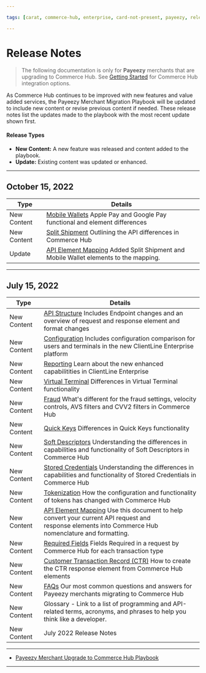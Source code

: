```yaml
---

tags: [carat, commerce-hub, enterprise, card-not-present, payeezy, release-notes]

---
```


# Release Notes

<!-- theme: danger -->
>  The following documentation is only for **Payeezy** merchants that are upgrading to Commerce Hub. See [Getting Started](?path=docs/Getting-Started/Getting-Started-General.md) for Commerce Hub integration options.

As Commerce Hub continues to be improved with new features and value added services, the Payeezy Merchant Migration Playbook will be updated to include new content or revise previous content if needed.  These release notes list the updates made to the playbook with the most recent update shown first.

#### Release Types

- **New Content:** A new feature was released and content added to the playbook.
- **Update:** Existing content was updated or enhanced.

---

## October 15, 2022

| Type | Details |  
| ----- | ----- |
| New Content | [Mobile Wallets](?path=docs/Resources/Guides/Payeezy/Payeezy-UpgradetoCH-FeaturesMobileWallets.md) Apple Pay and Google Pay functional and element differences |
| New Content | [Split Shipment](?path=docs/Resources/Guides/Payeezy/Payeezy-UpgradetoCH-FeaturesSplitShip.md) Outlining the API differences in Commerce Hub|
| Update | [API Element Mapping](?path=docs/Resources/Guides/Payeezy/Payeezy-UpgradetoCH-TechnicalAPI.md) Added Split Shipment and Mobile Wallet elements to the mapping. |

---

## July 15, 2022

| Type | Details |  
| ----- | ----- |
| New Content | [API Structure](?path=docs/Resources/Guides/Payeezy/Payeezy-UpgradetoCH-CoreAPI.md) Includes Endpoint changes and an overview of request and response element and format changes |
| New Content | [Configuration](?path=docs/Resources/Guides/Payeezy/Payeezy-UpgradetoCH-CoreConfig.md) Includes configuration comparison for users and terminals in the new ClientLine Enterprise platform|
| New Content | [Reporting](?path=docs/Resources/Guides/Payeezy/Payeezy-UpgradetoCH-CoreReporting.md) Learn about the new enhanced capabilitities in ClientLine Enterprise|
| New Content | [Virtual Terminal](?path=docs/Resources/Guides/Payeezy/Payeezy-UpgradetoCH-CoreVT.md) Differences in Virtual Terminal functionality |
| New Content | [Fraud](?path=docs/Resources/Guides/Payeezy/Payeezy-UpgradetoCH-FeaturesFraud.md) What's different for the fraud settings, velocity controls, AVS filters and CVV2 filters in Commerce Hub |
| New Content | [Quick Keys](?path=docs/Resources/Guides/Payeezy/Payeezy-UpgradetoCH-FeaturesQuickKey.md) Differences in Quick Keys functionality |
| New Content | [Soft Descriptors](?path=docs/Resources/Guides/Payeezy/Payeezy-UpgradetoCH-FeaturesSoftD.md) Understanding the differences in capabilities and functionality of Soft Descriptors in Commerce Hub|
| New Content | [Stored Credentials](?path=docs/Resources/Guides/Payeezy/Payeezy-UpgradetoCH-FeaturesStoredCredentials.md) Understanding the differences in capabilities and functionality of Stored Credentials in Commerce Hub |
| New Content | [Tokenization](?path=docs/Resources/Guides/Payeezy/Payeezy-UpgradetoCH-FeaturesTokens.md) How the configuration and functionality of tokens has changed with Commerce Hub|
| New Content | [API Element Mapping](?path=docs/Resources/Guides/Payeezy/Payeezy-UpgradetoCH-TechnicalAPI.md) Use this document to help convert your current API request and <br> response elements into Commerce Hub nomenclature and formatting. |
| New Content | [Required Fields](?path=docs/Resources/Guides/Payeezy/Payeezy-UpgradetoCH-TechnicalRequired.md) Fields Required in a request by Commerce Hub for each transaction type|
| New Content | [Customer Transaction Record (CTR)](?path=docs/Resources/Guides/Payeezy/Payeezy-UpgradetoCH-TechnicalCTR.md) How to create the CTR response element from Commerce Hub elements |
| New Content | [FAQs](?path=docs/Resources/Guides/Payeezy/Payeezy-UpgradetoCH-FAQs.md) Our most common questions and answers for Payeezy merchants migrating to Commerce Hub|
| New Content | Glossary - Link to a list of programming and API-related terms, acronyms, and phrases to help you think like a developer.|
| New Content | July 2022 Release Notes|


---

- [Payeezy Merchant Upgrade to Commerce Hub Playbook](?path=docs/Resources/Guides/Payeezy/PayeezyUpgradetoCHGuideLandingPage.md)

---
